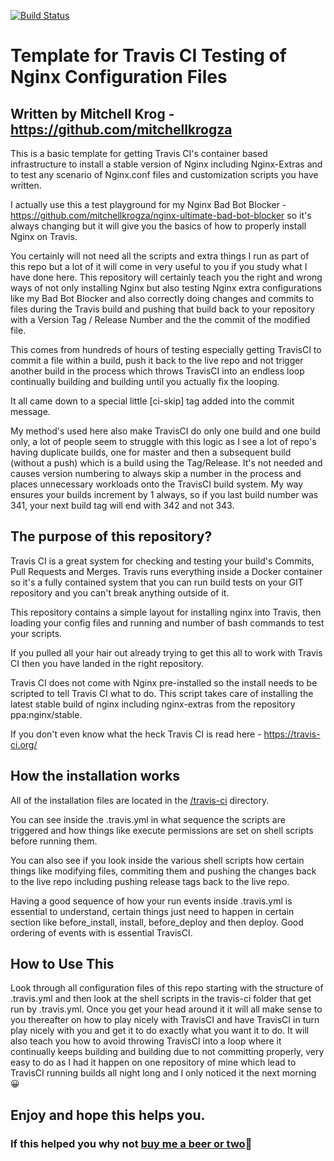 [![Build Status](https://travis-ci.org/mitchellkrogza/Travis-CI-Nginx-for-Testing-Nginx-Configuration.svg?branch=master)](https://travis-ci.org/mitchellkrogza/Travis-CI-Nginx-for-Testing-Nginx-Configuration)
# Template for Travis CI Testing of Nginx Configuration Files
## Written by Mitchell Krog - https://github.com/mitchellkrogza

This is a basic template for getting Travis CI's container based infrastructure to install a stable version of Nginx including Nginx-Extras and to test any scenario of Nginx.conf files and customization scripts you have written. 

I actually use this a test playground for my Nginx Bad Bot Blocker - https://github.com/mitchellkrogza/nginx-ultimate-bad-bot-blocker so it's always changing but it will give you the basics of how to properly install Nginx on Travis. 

You certainly will not need all the scripts and extra things I run as part of this repo but a lot of it will come in very useful to you if you study what I have done here. This repository will certainly teach you the right and wrong ways of not only installing Nginx but also testing Nginx extra configurations like my Bad Bot Blocker and also correctly doing changes and commits to files during the Travis build and pushing that build back to your repository with a Version Tag / Release Number and the the commit of the modified file. 

This comes from hundreds of hours of testing especially getting TravisCI to commit a file within a build, push it back to the live repo and not trigger another build in the process which throws TravisCI into an endless loop continually building and building until you actually fix the looping. 

It all came down to a special little [ci-skip] tag added into the commit message. 

My method's used here also make TravisCI do only one build and one build only, a lot of people seem to struggle with this logic as I see a lot of repo's having duplicate builds, one for master and then a subsequent build (without a push) which is a build using the Tag/Release. It's not needed and causes version numbering to always skip a number in the process and places unnecessary workloads onto the TravisCI build system. My way ensures your builds increment by 1 always, so if you last build number was 341, your next build tag will end with 342 and not 343.

## The purpose of this repository?

Travis CI is a great system for checking and testing your build's Commits, Pull Requests and Merges. Travis runs everything inside a Docker container so it's a fully contained system that you can run build tests on your GIT repository and you can't break anything outside of it.

This repository contains a simple layout for installing nginx into Travis, then loading your config files and running and number of bash commands to test your scripts.

If you pulled all your hair out already trying to get this all to work with Travis CI then you have landed in the right repository.

Travis CI does not come with Nginx pre-installed so the install needs to be scripted to tell Travis CI what to do. This script takes care of installing the latest stable build of nginx including nginx-extras from the repository ppa:nginx/stable.

If you don't even know what the heck Travis CI is read here - https://travis-ci.org/

## How the installation works

All of the installation files are located in the [/travis-ci](./travis-ci) directory. 

You can see inside the .travis.yml in what sequence the scripts are triggered and how things like execute permissions are set on shell scripts before running them. 

You can also see if you look inside the various shell scripts how certain things like modifying files, commiting them and pushing the changes back to the live repo including pushing release tags back to the live repo. 

Having a good sequence of how your run events inside .travis.yml is essential to understand, certain things just need to happen in certain section like before_install, install, before_deploy and then deploy. Good ordering of events with is essential TravisCI.

## How to Use This

Look through all configuration files of this repo starting with the structure of .travis.yml and then look at the shell scripts in the travis-ci folder that get run by .travis.yml. Once you get your head around it it will all make sense to you thereafter on how to play nicely with TravisCI and have TravisCI in turn play nicely with you and get it to do exactly what you want it to do. It will also teach you how to avoid throwing TravisCI into a loop where it continually keeps building and building due to not committing properly, very easy to do as I had it happen on one repository of mine which lead to TravisCI running builds all night long and I only noticed it the next morning :grinning: 

## Enjoy and hope this helps you. 

### If this helped you why not [buy me a beer or two](https://www.paypal.com/cgi-bin/webscr?cmd=_s-xclick&hosted_button_id=BKF9XT6WHATLG):beer: